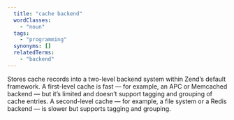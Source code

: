 ```yaml
---
  title: "cache backend"
  wordClasses:
    - "noun"
  tags:
    - "programming"
  synonyms: []
  relatedTerms:
    - "backend"
---
```

Stores cache records into a two-level backend system within Zend’s default framework. A first-level cache is fast — for example, an APC or Memcached backend — but it’s limited and doesn’t support tagging and grouping of cache entries. A second-level cache — for example, a file system or a Redis backend — is slower but supports tagging and grouping.
